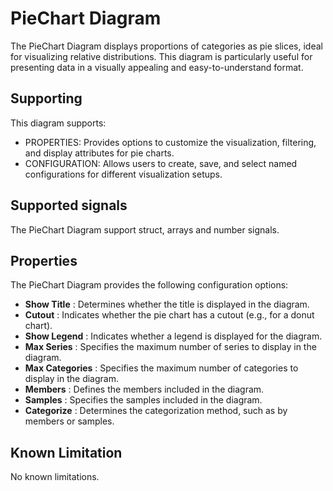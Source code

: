 <!---
title: "PieChart Diagram"
author: "Thomas Haber"
keywords: [impulse, piechart diagram, proportions, categories, relative distributions]
description: "The PieChart Diagram displays proportions of categories as pie slices, ideal for visualizing relative distributions."
category: "impulse-reference"
tags:
  - reference
  - piechart diagram
docID: xxx
--->

# PieChart Diagram

The PieChart Diagram displays proportions of categories as pie slices, ideal for visualizing relative distributions. This diagram is particularly useful for presenting data in a visually appealing and easy-to-understand format.

## Supporting

This diagram supports:
- PROPERTIES: Provides options to customize the visualization, filtering, and display attributes for pie charts.
- CONFIGURATION: Allows users to create, save, and select named configurations for different visualization setups.

## Supported signals

The PieChart Diagram support struct, arrays and number signals.

## Properties

The PieChart Diagram provides the following configuration options:

- **Show Title** : Determines whether the title is displayed in the diagram.
- **Cutout** : Indicates whether the pie chart has a cutout (e.g., for a donut chart).
- **Show Legend** : Indicates whether a legend is displayed for the diagram.
- **Max Series** : Specifies the maximum number of series to display in the diagram.
- **Max Categories** : Specifies the maximum number of categories to display in the diagram.
- **Members** : Defines the members included in the diagram.
- **Samples** : Specifies the samples included in the diagram.
- **Categorize** : Determines the categorization method, such as by members or samples.

## Known Limitation
No known limitations.
